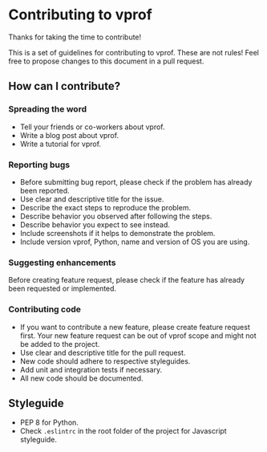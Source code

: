# Contributing to vprof

Thanks for taking the time to contribute!

This is a set of guidelines for contributing to vprof. These are not rules!
Feel free to propose changes to this document in a pull request.

## How can I contribute?

### Spreading the word
* Tell your friends or co-workers about vprof.
* Write a blog post about vprof.
* Write a tutorial for vprof.

### Reporting bugs

* Before submitting bug report, please check if the problem has already been
reported.
* Use clear and descriptive title for the issue.
* Describe the exact steps to reproduce the problem.
* Describe behavior you observed after following the steps.
* Describe behavior you expect to see instead.
* Include screenshots if it helps to demonstrate the problem.
* Include version vprof, Python, name and version of OS you are using.

### Suggesting enhancements
Before creating feature request, please check if the feature has already been
requested or implemented.

### Contributing code
* If you want to contribute a new feature, please create feature request first. Your new feature request can be out of vprof scope and might not be added to the project.
* Use clear and descriptive title for the pull request.
* New code should adhere to respective styleguides.
* Add unit and integration tests if necessary.
* All new code should be documented.

## Styleguide
* PEP 8 for Python.
* Check `.eslintrc` in the root folder of the project for Javascript styleguide.
